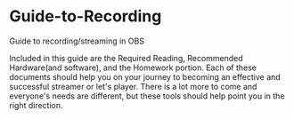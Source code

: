 # Guide-to-Recording
Guide to recording/streaming in OBS

Included in this guide are the Required Reading, Recommended Hardware(and software), and the Homework portion.
Each of these documents should help you on your journey to becoming an effective and successful streamer or let's player.
There is a lot more to come and everyone's needs are different, but these tools should help point you in the right direction.
